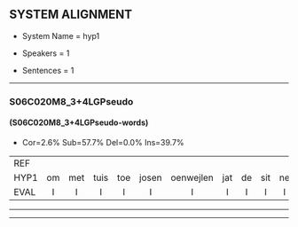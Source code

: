 
## SYSTEM ALIGNMENT

- System Name = hyp1

- Speakers = 1

- Sentences = 1

---

### S06C020M8_3+4LGPseudo

#### (S06C020M8_3+4LGPseudo-words)

- Cor=2.6%	Sub=57.7%	Del=0.0%	Ins=39.7%

|  |  |  |  |  |  |  |  |  |  |  |  |  |  |  |  |  |  |  |  |  |  |  |  |  |  |  |  |  |  |  |  |  |  |  |  |  |  |  |  |  |  |  |  |  |  |  |  |  |  |  |  |  |  |  |  |  |  |  |  |  |  |  |  |  |  |  |  |  |  |  |  |  |  |  |  |  |  |  |
|:--- |:---:|:---:|:---:|:---:|:---:|:---:|:---:|:---:|:---:|:---:|:---:|:---:|:---:|:---:|:---:|:---:|:---:|:---:|:---:|:---:|:---:|:---:|:---:|:---:|:---:|:---:|:---:|:---:|:---:|:---:|:---:|:---:|:---:|:---:|:---:|:---:|:---:|:---:|:---:|:---:|:---:|:---:|:---:|:---:|:---:|:---:|:---:|:---:|:---:|:---:|:---:|:---:|:---:|:---:|:---:|:---:|:---:|:---:|:---:|:---:|:---:|:---:|:---:|:---:|:---:|:---:|:---:|:---:|:---:|:---:|:---:|:---:|:---:|:---:|:---:|:---:|:---:|:---:|
| REF |  |  |  |  |  |  |  |  |  |  | ometuif | toejietsen | oonwijlen | jattesiet | nurudien | stoenydaas | deuveltek | juitonie | gevijdel | sidowaan | spekkeraai | wachteniek |  |  |  |  |  |  |  |  |  |  |  |  |  |  |  |  |  |  |  | verpierik | * | nappegreeuw | mantaroen | schielendaspen | crobeklunker | kabbestepen | * | verwarig | ooiebiekje | fandelig | jalekrewen | smoralij | zeekvlachine | kanaroe | toineetlijgen | meitsegrok | * | kantelogsten | ondermind | choporatie | zennebral | ijraspangen | blottenduuf | * | * | * | girdofhaalder | tobbermoeit | poentalschouden | havedil |  |  | verbrakkertje | * | gerauwejaak | hapeneren |
| HYP1 | om | met | tuis | toe | josen | oenwejlen | jat | de | sit | ne | ridinv | ston | idas | de | veldek | jer | toni | gevedel | cidovwan | spek | kurai | wachteniek | voorvoor | bnikerik | nap | peg | greeuw | mantarroen | schelen | daspen | krobek | lun | de | ker | kabus | teppen | vorwaring | ooien | biekje | van | de | lin | jale | kreeuwen | smorallin | sekvlagchinel | kan | naar | ru | toinet | lijgen | met | zeg | rook | kantl | kntelogischten | ondernind | shoporatie | zee | braw | ijsraspann | biloten | d | de | duf | grege | gerdof | helder | dober | mod | puntalscheden | havedil | verm | brakertje | gerouw | bo | jaak | happeneren |
| EVAL | I | I | I | I | I | I | I | I | I | I | S | S | S | S | S | S | S | S | S | S | S |  | I | I | I | I | I | I | I | I | I | I | I | I | I | I | I | I | I | I | I | S | S | S | S | S | S | S | S | S | S | S | S | S | S | S | S | S | S | S | S | S | S | S | S | S | S | S | S | S | S |  | I | I | S | S | S | S |
---

---
